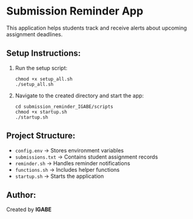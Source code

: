 # Submission Reminder App

This application helps students track and receive alerts about upcoming assignment deadlines.

## Setup Instructions:
1. Run the setup script:
   ```
   chmod +x setup_all.sh
   ./setup_all.sh
   ```
2. Navigate to the created directory and start the app:
   ```
   cd submission_reminder_IGABE/scripts
   chmod +x startup.sh
   ./startup.sh
   ```

## Project Structure:
- `config.env` → Stores environment variables
- `submissions.txt` → Contains student assignment records
- `reminder.sh` → Handles reminder notifications
- `functions.sh` → Includes helper functions
- `startup.sh` → Starts the application

## Author:
Created by **IGABE**
